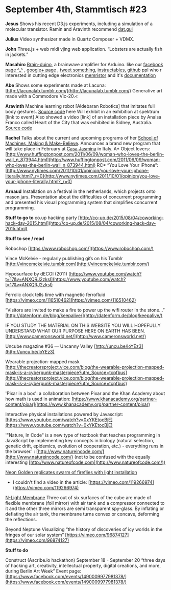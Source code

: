 # **September 4th, Stammtisch #23**

**Jesus**
Shows his recent D3.js experiments, including a simulation of a molecular transistor.
Ramin and Aravinth recommend [dat.gui](https://code.google.com/p/dat-gui/)

**Julius**
Video synthesizer made in Quartz Composer + VDMX.

**John**
Three.js + web midi vjing web application.
“Lobsters are actually fish in jackets.”

**Masahiro**
[Brain-duino](http://psychiclab.net/IBVA/kit1.html), a brainwave amplifier for Arduino.
like our [facebook page ^_^](https://www.facebook.com/brainduino)  , [google+ page](https://plus.google.com/101207001631950617142)  , [tweet something](https://twitter.com/brainduino), [instructables](http://www.instructables.com/id/open-brain-wave-interface-hardware-1/), [github](https://github.com/brain-duino)
ppl who r interested in cutting edge electronics [memristor](http://knowm.org/) and it's [documentation](http://knowm.org/wp-content/uploads/DM8-16DIP-BS-AF-W.pdf)

**Abe**
Shows some experiments made at Lacuna: [http://lacunalab.tumblr.com/](http://lacunalab.tumblr.com/)
Generative art made with a Commodore Vic-20.<

**Aravinth**
Machine learning robot [Aldebaran Robotics] that imitates full body gestures. [Source code](https://github.com/AravinthPanch/gesture-recognition-for-human-robot-interaction)  here 
Will exhibit in an exhibition at spektrum [link to event]
Also showed a video [link] of an installation piece by Anaisa Franco called Heart of the City that was exhibited in Sidney, Australia.
[Source code](https://github.com/AravinthPanch/heart-of-the-city)

**Rachel**
Talks about the current and upcoming programs of her [School of Machines, Making & Make-Believe](https://schoolofma.org/). Announces a brand new program that will take place in February at [Casa Jasmina](http://casajasmina.arduino.cc/) in Italy.
A* Object lovers: [http://www.huffingtonpost.com/2011/06/09/woman-who-loves-the-berlin-wall_n_873944.html](http://www.huffingtonpost.com/2011/06/09/woman-who-loves-the-berlin-wall_n_873944.html)
RC* “You Love Your iPhone”: [http://www.nytimes.com/2011/10/01/opinion/you-love-your-iphone-literally.html?_r=0](http://www.nytimes.com/2011/10/01/opinion/you-love-your-iphone-literally.html?_r=0)

**Arnaud** 
Installation on a festival in the netherlands, which projects onto mason jars.
Presentation about the difficulties of concurrent programming and presented his visual programming system that simplifies concurrent programming.

**Stuff to go to**
co.up hacking party
[http://co-up.de/2015/08/04/coworking-hack-day-2015.html](http://co-up.de/2015/08/04/coworking-hack-day-2015.html)

**Stuff to see / read**

Robochop
[https://www.robochop.com/](https://www.robochop.com/)

Vince McKelvie - regularly publishing gifs on his Tumblr [http://vincemckelvie.tumblr.com](http://vincemckelvie.tumblr.com/)

Hyposurface by dECOI (2011)
[https://www.youtube.com/watch?t=17&v=ANXQRJ2zksI](https://www.youtube.com/watch?t=17&v=ANXQRJ2zksI)

Ferrolic clock tells time with magnetic ferrofluid
[https://vimeo.com/116510462](https://vimeo.com/116510462)

“Visitors are invited to make a fire to power up the wifi router in the stone...”
[http://datenform.de/blog/keepalive/](http://datenform.de/blog/keepalive/)

IF YOU STUDY THE MATERIAL ON THIS WEBSITE YOU WILL HOPEFULLY UNDERSTAND WHAT OUR PURPOSE HERE ON EARTH HAS BEEN.
[http://www.cameronsworld.net/](http://www.cameronsworld.net/)

Uncube magazine #36 — Uncanny Valley
[http://uncu.be/loYEz3](http://uncu.be/loYEz3)

Wearable projection-mapped mask
[http://thecreatorsproject.vice.com/blog/the-wearable-projection-mapped-mask-is-a-cyberpunk-masterpiece?utm_Source=tcpfbus](http://thecreatorsproject.vice.com/blog/the-wearable-projection-mapped-mask-is-a-cyberpunk-masterpiece?utm_Source=tcpfbus)

'Pixar in a box': a collaboration between Pixar and the Khan Academy about how math is used in animation: [https://www.khanacademy.org/partner-content/pixar](https://www.khanacademy.org/partner-content/pixar)

Interactive physical installations powered by Javascript: [https://www.youtube.com/watch?v=0xYKEtocBjE](https://www.youtube.com/watch?v=0xYKEtocBjE)

'"Nature, In Code" is a new type of textbook that teaches programming in JavaScript by implementing key concepts in biology (natural selection, genetic drift, epidemics, evolution of cooperation, etc.) - everything runs in the browser.' : [http://www.natureincode.com/](http://www.natureincode.com/) (not to be confused with the equally interesting [http://www.natureofcode.com](http://www.natureofcode.com/))

[Neon Golden replicates swarm of fireflies with light installation](http://www.dezeen.com/2015/08/19/neon-golden-replicates-swarm-of-fireflies-light-led-installation-vienna/)
* I couldn't find a video in the article: [https://vimeo.com/119266974](https://vimeo.com/119266974)

[N-Light Membrane](http://www.numen.eu/installations/n-light/membrane/)
Three out of six surfaces of the cube are made of flexible membrane (foil mirror) with air tank and a compressor connected to it and the other three mirrors are semi transparent spy-glass. By inflating or deflating the air tank, the membrane turns convex or concave, deforming the reflections.

Beyond Neptune
Visualizing “the history of discoveries of icy worlds in the fringes of our solar system”
[https://vimeo.com/96874127](https://vimeo.com/96874127)


**Stuff to do**

Construct (Ascribe.io hackathon)
September 18 - September 20
“three days of hacking art, creativity, intellectual property, digital creations, and more, during Berlin Art Week”
Event page: [https://www.facebook.com/events/1490009977981378/](https://www.facebook.com/events/1490009977981378/)




